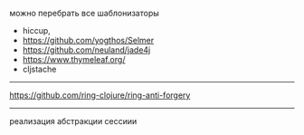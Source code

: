 можно перебрать все шаблонизаторы

+ hiccup,
+ https://github.com/yogthos/Selmer
+ https://github.com/neuland/jade4j
+ https://www.thymeleaf.org/
+ cljstache


***

https://github.com/ring-clojure/ring-anti-forgery

***

реализация абстракции сессиии
